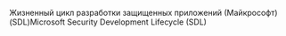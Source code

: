 <span data-ttu-id="da146-101">Жизненный цикл разработки защищенных приложений (Майкрософт) (SDL)</span><span class="sxs-lookup"><span data-stu-id="da146-101">Microsoft Security Development Lifecycle (SDL)</span></span>